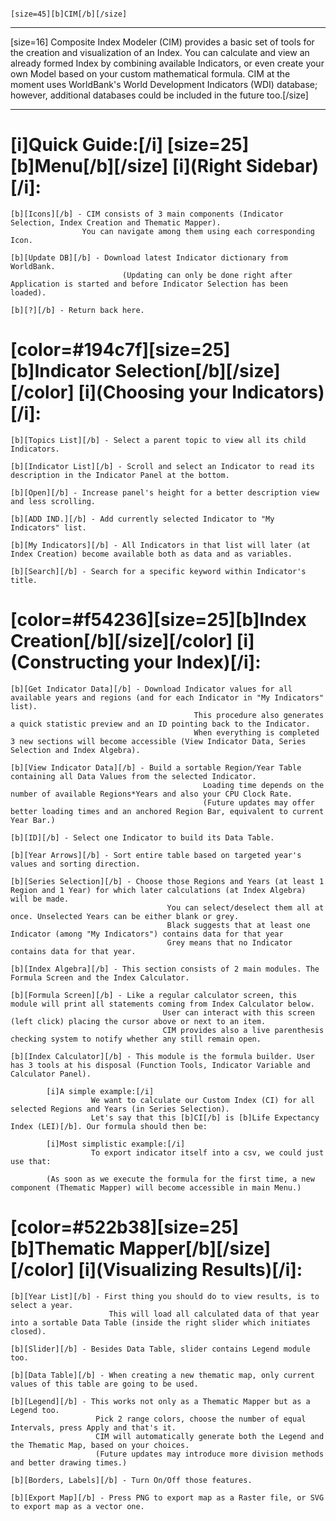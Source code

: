                                                                                                                                             [size=45][b]CIM[/b][/size]
______________________________________________________________________________________________________________________________________________________________________________________________________
[size=16]
    Composite Index Modeler (CIM) provides a basic set of tools for the creation and visualization of an Index.
    You can calculate and view an already formed Index by combining available Indicators, or even create your own Model based on your custom mathematical formula.
    CIM at the moment uses WorldBank's World Development Indicators (WDI) database; however, additional databases could be included in the future too.[/size]
______________________________________________________________________________________________________________________________________________________________________________________________________


[i]Quick Guide:[/i]
[size=25][b]Menu[/b][/size] [i](Right Sidebar)[/i]:
=======================
    [b][Icons][/b] - CIM consists of 3 main components (Indicator Selection, Index Creation and Thematic Mapper).
                    You can navigate among them using each corresponding Icon.

    [b][Update DB][/b] - Download latest Indicator dictionary from WorldBank.
                             (Updating can only be done right after Application is started and before Indicator Selection has been loaded).

    [b][?][/b] - Return back here.


[color=#194c7f][size=25][b]Indicator Selection[/b][/size][/color] [i](Choosing your Indicators)[/i]:
=====================================================
    [b][Topics List][/b] - Select a parent topic to view all its child Indicators.

    [b][Indicator List][/b] - Scroll and select an Indicator to read its description in the Indicator Panel at the bottom.

    [b][Open][/b] - Increase panel's height for a better description view and less scrolling.

    [b][ADD IND.][/b] - Add currently selected Indicator to "My Indicators" list.

    [b][My Indicators][/b] - All Indicators in that list will later (at Index Creation) become available both as data and as variables.

    [b][Search][/b] - Search for a specific keyword within Indicator's title.


[color=#f54236][size=25][b]Index Creation[/b][/size][/color] [i](Constructing your Index)[/i]:
==============================================
    [b][Get Indicator Data][/b] - Download Indicator values for all available years and regions (and for each Indicator in "My Indicators" list).
                                             This procedure also generates a quick statistic preview and an ID pointing back to the Indicator.
                                             When everything is completed 3 new sections will become accessible (View Indicator Data, Series Selection and Index Algebra).

    [b][View Indicator Data][/b] - Build a sortable Region/Year Table containing all Data Values from the selected Indicator.
                                               Loading time depends on the number of available Regions*Years and also your CPU Clock Rate.
                                               (Future updates may offer better loading times and an anchored Region Bar, equivalent to current Year Bar.)

    [b][ID][/b] - Select one Indicator to build its Data Table.

    [b][Year Arrows][/b] - Sort entire table based on targeted year's values and sorting direction.

    [b][Series Selection][/b] - Choose those Regions and Years (at least 1 Region and 1 Year) for which later calculations (at Index Algebra) will be made.
                                       You can select/deselect them all at once. Unselected Years can be either blank or grey.
                                       Black suggests that at least one Indicator (among "My Indicators") contains data for that year
                                       Grey means that no Indicator contains data for that year.

    [b][Index Algebra][/b] - This section consists of 2 main modules. The Formula Screen and the Index Calculator.

    [b][Formula Screen][/b] - Like a regular calculator screen, this module will print all statements coming from Index Calculator below.
                                      User can interact with this screen (left click) placing the cursor above or next to an item.
                                      CIM provides also a live parenthesis checking system to notify whether any still remain open.

    [b][Index Calculator][/b] - This module is the formula builder. User has 3 tools at his disposal (Function Tools, Indicator Variable and Calculator Panel).

            [i]A simple example:[/i]
                      We want to calculate our Custom Index (CI) for all selected Regions and Years (in Series Selection).
                      Let's say that this [b]CI[/b] is [b]Life Expectancy Index (LEI)[/b]. Our formula should then be:

            [i]Most simplistic example:[/i]
                      To export indicator itself into a csv, we could just use that:

            (As soon as we execute the formula for the first time, a new component (Thematic Mapper) will become accessible in main Menu.)


[color=#522b38][size=25][b]Thematic Mapper[/b][/size][/color] [i](Visualizing Results)[/i]:
=============================================
    [b][Year List][/b] - First thing you should do to view results, is to select a year.
                          This will load all calculated data of that year into a sortable Data Table (inside the right slider which initiates closed).

    [b][Slider][/b] - Besides Data Table, slider contains Legend module too.

    [b][Data Table][/b] - When creating a new thematic map, only current values of this table are going to be used.

    [b][Legend][/b] - This works not only as a Thematic Mapper but as a Legend too.
                       Pick 2 range colors, choose the number of equal Intervals, press Apply and that's it.
                       CIM will automatically generate both the Legend and the Thematic Map, based on your choices.
                       (Future updates may introduce more division methods and better drawing times.)

    [b][Borders, Labels][/b] - Turn On/Off those features.

    [b][Export Map][/b] - Press PNG to export map as a Raster file, or SVG to export map as a vector one.